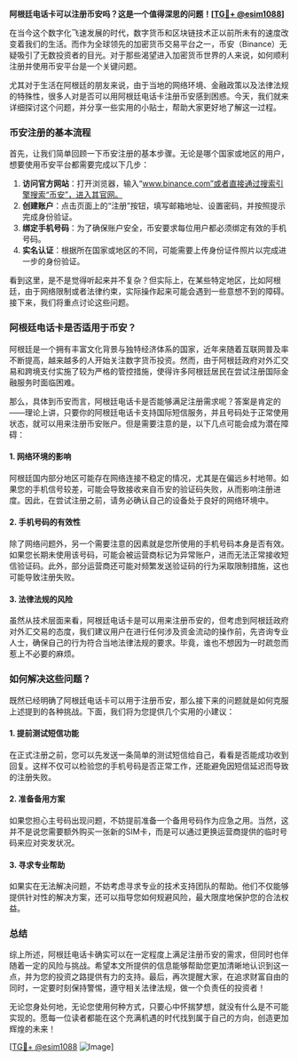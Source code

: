 **阿根廷电话卡可以注册币安吗？这是一个值得深思的问题！[[TG💪+ @esim1088](https://t.me/s/esim1088)]**

在当今这个数字化飞速发展的时代，数字货币和区块链技术正以前所未有的速度改变着我们的生活。而作为全球领先的加密货币交易平台之一，币安（Binance）无疑吸引了无数投资者的目光。对于那些渴望进入加密货币世界的人来说，如何顺利注册并使用币安平台是一个关键问题。

尤其对于生活在阿根廷的朋友来说，由于当地的网络环境、金融政策以及法律法规的特殊性，很多人对是否可以用阿根廷电话卡注册币安感到困惑。今天，我们就来详细探讨这个问题，并分享一些实用的小贴士，帮助大家更好地了解这一过程。

### 币安注册的基本流程

首先，让我们简单回顾一下币安注册的基本步骤。无论是哪个国家或地区的用户，想要使用币安平台都需要完成以下几步：

1. **访问官方网站**：打开浏览器，输入“www.binance.com”或者直接通过搜索引擎搜索“币安”，进入其官网。
2. **创建账户**：点击页面上的“注册”按钮，填写邮箱地址、设置密码，并按照提示完成身份验证。
3. **绑定手机号码**：为了确保账户安全，币安要求每位用户都必须绑定有效的手机号码。
4. **实名认证**：根据所在国家或地区的不同，可能需要上传身份证件照片以完成进一步的身份验证。

看到这里，是不是觉得听起来并不复杂？但实际上，在某些特定地区，比如阿根廷，由于网络限制或者法律约束，实际操作起来可能会遇到一些意想不到的障碍。接下来，我们将重点讨论这些问题。

### 阿根廷电话卡是否适用于币安？

阿根廷是一个拥有丰富文化背景与独特经济体系的国家，近年来随着互联网普及率不断提高，越来越多的人开始关注数字货币投资。然而，由于阿根廷政府对外汇交易和跨境支付实施了较为严格的管控措施，使得许多阿根廷居民在尝试注册国际金融服务时面临困难。

那么，具体到币安而言，阿根廷电话卡是否能够满足注册需求呢？答案是肯定的——理论上讲，只要你的阿根廷电话卡支持国际短信服务，并且号码处于正常使用状态，就可以用来注册币安账户。但是需要注意的是，以下几点可能会成为潜在障碍：

#### 1. 网络环境的影响
阿根廷国内部分地区可能存在网络连接不稳定的情况，尤其是在偏远乡村地带。如果您的手机信号较差，可能会导致接收来自币安的验证码失败，从而影响注册进度。因此，在尝试注册之前，请务必确认自己的设备处于良好的网络环境中。

#### 2. 手机号码的有效性
除了网络问题外，另一个需要注意的因素就是您所使用的手机号码本身是否有效。如果您长期未使用该号码，可能会被运营商标记为异常账户，进而无法正常接收短信验证码。此外，部分运营商还可能对频繁发送验证码的行为采取限制措施，这也可能导致注册失败。

#### 3. 法律法规的风险
虽然从技术层面来看，阿根廷电话卡是可以用来注册币安的，但考虑到阿根廷政府对外汇交易的态度，我们建议用户在进行任何涉及资金流动的操作前，先咨询专业人士，确保自己的行为符合当地法律法规的要求。毕竟，谁也不想因为一时疏忽而惹上不必要的麻烦。

### 如何解决这些问题？

既然已经明确了阿根廷电话卡可以用于注册币安，那么接下来的问题就是如何克服上述提到的各种挑战。下面，我们将为您提供几个实用的小建议：

#### 1. 提前测试短信功能
在正式注册之前，您可以先发送一条简单的测试短信给自己，看看是否能成功收到回复。这样不仅可以检验您的手机号码是否正常工作，还能避免因短信延迟而导致的注册失败。

#### 2. 准备备用方案
如果您担心主号码出现问题，不妨提前准备一个备用号码作为应急之用。当然，这并不是说您需要额外购买一张新的SIM卡，而是可以通过更换运营商提供的临时号码来应对突发状况。

#### 3. 寻求专业帮助
如果实在无法解决问题，不妨考虑寻求专业的技术支持团队的帮助。他们不仅能够提供针对性的解决方案，还可以指导您如何规避风险，最大限度地保护您的合法权益。

### 总结

综上所述，阿根廷电话卡确实可以在一定程度上满足注册币安的需求，但同时也伴随着一定的风险与挑战。希望本文所提供的信息能够帮助您更加清晰地认识到这一点，并为您的投资之路提供有力的支持。最后，再次提醒大家，在追求财富自由的同时，一定要时刻保持警惕，遵守相关法律法规，做一个负责任的投资者！

无论您身处何地，无论您使用何种方式，只要心中怀揣梦想，就没有什么是不可能实现的。愿每一位读者都能在这个充满机遇的时代找到属于自己的方向，创造更加辉煌的未来！

[[TG💪+ @esim1088](https://t.me/s/esim1088) ![Image](https://i.postimg.cc/4NQfJmqS/Snipaste-2025-05-13-00-14-12.png)]